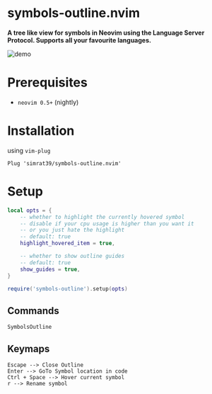 # symbols-outline.nvim
<b> A tree like view for symbols in Neovim using the Language Server Protocol. Supports all your favourite languages.</b>

![demo](https://github.com/simrat39/rust-tools-demos/raw/master/symbols-demo.gif)

# Prerequisites

- `neovim 0.5+` (nightly)

# Installation

using `vim-plug`

```vim
Plug 'simrat39/symbols-outline.nvim'
```

# Setup
```lua
local opts = {
    -- whether to highlight the currently hovered symbol
    -- disable if your cpu usage is higher than you want it
    -- or you just hate the highlight
    -- default: true
    highlight_hovered_item = true,

    -- whether to show outline guides 
    -- default: true
    show_guides = true,
}

require('symbols-outline').setup(opts)
```

## Commands
```vim
SymbolsOutline 
```
## Keymaps
```vim
Escape --> Close Outline
Enter --> GoTo Symbol location in code
Ctrl + Space --> Hover current symbol
r --> Rename symbol 
```

